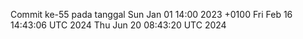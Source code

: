 Commit ke-55 pada tanggal Sun Jan 01 14:00 2023 +0100
Fri Feb 16 14:43:06 UTC 2024
Thu Jun 20 08:43:20 UTC 2024
